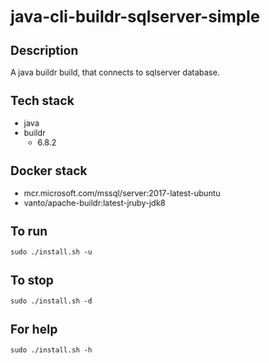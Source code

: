# java-cli-buildr-sqlserver-simple

## Description
A java buildr build, that connects to sqlserver database.

## Tech stack
- java
- buildr
  - 6.8.2

## Docker stack
- mcr.microsoft.com/mssql/server:2017-latest-ubuntu
- vanto/apache-buildr:latest-jruby-jdk8

## To run
`sudo ./install.sh -u`

## To stop
`sudo ./install.sh -d`

## For help
`sudo ./install.sh -h`
